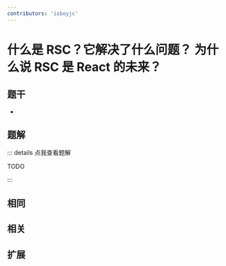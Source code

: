 ```yaml
---
contributors: 'isboyjc'
---
```


# 什么是 RSC？它解决了什么问题？ 为什么说 RSC 是 React 的未来？


## 题干

- 



## 题解

::: details 点我查看题解

  TODO

:::



## 相同


## 相关


## 扩展

